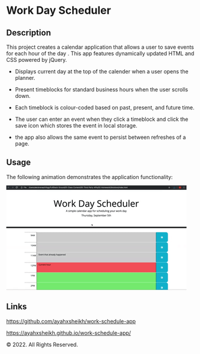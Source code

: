 # Work Day Scheduler

## Description

This project creates a calendar application that allows a user to save events for each hour of the day . This app features dynamically updated HTML and CSS powered by jQuery.

* Displays current day at the top of the calender when a user opens the planner.
 
* Present timeblocks for standard business hours when the user scrolls down.
 
* Each timeblock is colour-coded based on past, present, and future time.
 
* The user can enter an event when they click a timeblock and click the save icon which stores the event in local storage.

* the app also allows the same event to persist between refreshes of a page.

## Usage

The following animation demonstrates the application functionality:

![A user clicks on slots on the color-coded calendar and edits the events.](./images/05-third-party-apis-homework-demo.gif)


## Links

https://github.com/ayahxsheikh/work-schedule-app

https://ayahxsheikh.github.io/work-schedule-app/

© 2022. All Rights Reserved.
